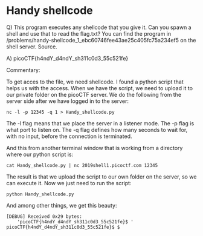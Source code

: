 # Handy shellcode

Q) This program executes any shellcode that you give it. Can you spawn a shell and use that to read the flag.txt? You can find the program in /problems/handy-shellcode_1_ebc60746fee43ae25c405fc75a234ef5 on the shell server. Source.

A) picoCTF{h4ndY_d4ndY_sh311c0d3_55c521fe}

Commentary:

To get acces to the file, we need shellcode. I found a python script that helps us with the access.
When we have the script, we need to upload it to our private folder on the picoCTF server.
We do the following from the server side after we have logged in to the server:
```
nc -l -p 12345 -q 1 > Handy_shellcode.py
```
The -l flag means that we place the server in a listener mode.
The -p flag is what port to listen on.
The -q flag defines how many seconds to wait for, with no input, before the connection is terminated.

And this from another terminal window that is working from a directory where our python script is:
```
cat Handy_shellcode.py | nc 2019shell1.picoctf.com 12345
```

The result is that we upload the script to our own folder on the server, so we can execute it.
Now we just need to run the script:
```
python Handy_shellcode.py
```

And among other things, we get this beauty:
```
[DEBUG] Received 0x29 bytes:
    'picoCTF{h4ndY_d4ndY_sh311c0d3_55c521fe}$ '
picoCTF{h4ndY_d4ndY_sh311c0d3_55c521fe}$ $
```